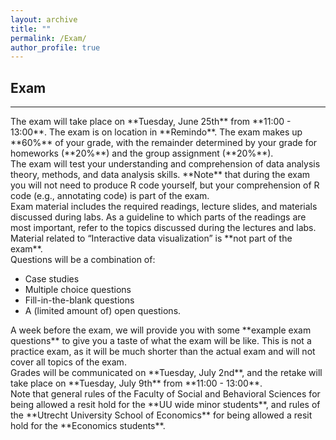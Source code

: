 ```yaml
---
layout: archive
title: ""
permalink: /Exam/
author_profile: true
---
```


## Exam
---
<div class="text-justify">
The exam will take place on **Tuesday, June 25th** from **11:00 - 13:00**. The exam is on location in **Remindo**. The exam makes up **60%** of your grade, with the remainder determined by your grade for homeworks (**20%**) and the group assignment (**20%**).

</div>

<div class="text-justify">
The exam will test your understanding and comprehension of data analysis theory, methods, and data analysis skills. **Note** that during the exam you will not need to produce R code yourself, but your comprehension of R code (e.g., annotating code) is part of the exam.
</div>

<div class="text-justify">
Exam material includes the required readings, lecture slides, and materials discussed during labs. As a guideline to which parts of the readings are most important, refer to the topics discussed during the lectures and labs. Material related to “Interactive data visualization” is **not part of the exam**.
</div>

<div class="text-justify">
Questions will be a combination of:

- Case studies
- Multiple choice questions
- Fill-in-the-blank questions
- A (limited amount of) open questions.
</div>

<div class="text-justify">
A week before the exam, we will provide you with some **example exam questions** to give you a taste of what the exam will be like. This is not a practice exam, as it will be much shorter than the actual exam and will not cover all topics of the exam.
</div>

<div class="text-justify">
Grades will be communicated on **Tuesday, July 2nd**, and the retake will take place on **Tuesday, July 9th** from **11:00 - 13:00**.
</div>

<div class="text-justify">
Note that general rules of the Faculty of Social and Behavioral Sciences for being allowed a resit hold for the **UU wide minor students**, and rules of the **Utrecht University School of Economics** for being allowed a resit hold for the **Economics students**.
</div>
